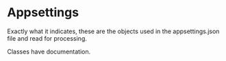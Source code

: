 # Appsettings

Exactly what it indicates, these are the objects used in the appsettings.json file and read for processing. 

Classes have documentation.
